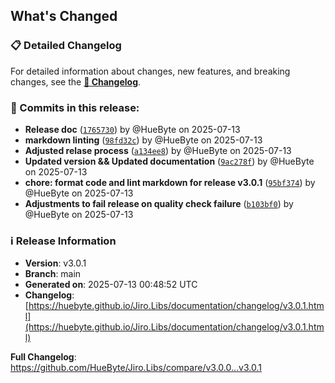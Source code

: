 ## What's Changed

### 📋 Detailed Changelog

For detailed information about changes, new features, and breaking changes, see the [**📖 Changelog**](https://huebyte.github.io/Jiro.Libs/documentation/changelog/v3.0.1.html).

### 🔄 Commits in this release:

- **Release doc** ([`1765730`](https://github.com/HueByte/Jiro.Libs/commit/1765730)) by @HueByte on 2025-07-13
- **markdown linting** ([`98fd32c`](https://github.com/HueByte/Jiro.Libs/commit/98fd32c)) by @HueByte on 2025-07-13
- **Adjusted relase process** ([`a134ee8`](https://github.com/HueByte/Jiro.Libs/commit/a134ee8)) by @HueByte on 2025-07-13
- **Updated version && Updated documentation** ([`9ac278f`](https://github.com/HueByte/Jiro.Libs/commit/9ac278f)) by @HueByte on 2025-07-13
- **chore: format code and lint markdown for release v3.0.1** ([`95bf374`](https://github.com/HueByte/Jiro.Libs/commit/95bf374)) by @HueByte on 2025-07-13
- **Adjustments to fail release on quality check failure** ([`b103bf0`](https://github.com/HueByte/Jiro.Libs/commit/b103bf0)) by @HueByte on 2025-07-13

### ℹ️ Release Information

- **Version**: v3.0.1
- **Branch**: main
- **Generated on**: 2025-07-13 00:48:52 UTC
- **Changelog**: [https://huebyte.github.io/Jiro.Libs/documentation/changelog/v3.0.1.html](https://huebyte.github.io/Jiro.Libs/documentation/changelog/v3.0.1.html)

**Full Changelog**: <https://github.com/HueByte/Jiro.Libs/compare/v3.0.0...v3.0.1>
